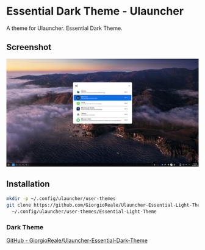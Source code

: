 # Essential Dark Theme - Ulauncher

A theme for Ulauncher. Essential Dark Theme.

## Screenshot

![](Screenshot_2022-04-24_19-02-22.png)

## Installation

```sh
mkdir -p ~/.config/ulauncher/user-themes
git clone https://github.com/GiorgioReale/Ulauncher-Essential-Light-Theme.git \
  ~/.config/ulauncher/user-themes/Essential-Light-Theme
```
### Dark Theme

[GitHub - GiorgioReale/Ulauncher-Essential-Dark-Theme](https://github.com/GiorgioReale/Ulauncher-Essential-Dark-Theme)
